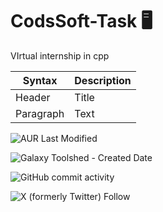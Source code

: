 # CodsSoft-Task 🖥️

VIrtual internship in cpp 

| Syntax | Description |
| ----------- | ----------- |
| Header | Title |
| Paragraph | Text |

![AUR Last Modified](https://img.shields.io/aur/last-modified/:packageName)

![Galaxy Toolshed - Created Date](https://img.shields.io/galaxytoolshed/created-date/:repository/:owner)

![GitHub commit activity](https://img.shields.io/github/commit-activity/:interval/:user/:repo)

![X (formerly Twitter) Follow](https://img.shields.io/twitter/follow/:@Anikesh97)
